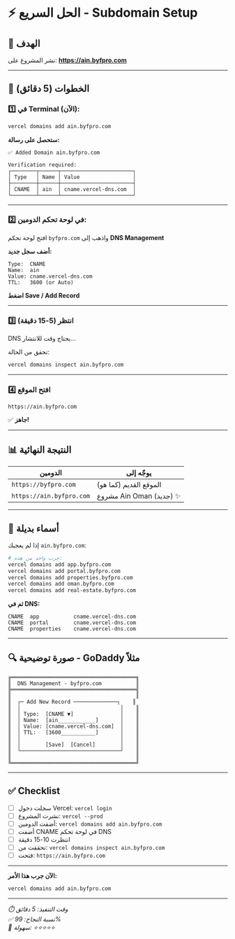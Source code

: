 # ⚡ الحل السريع - Subdomain Setup

## 🎯 الهدف
نشر المشروع على: **https://ain.byfpro.com**

---

## 📝 الخطوات (5 دقائق)

### 1️⃣ في Terminal (الآن):

```bash
vercel domains add ain.byfpro.com
```

**ستحصل على رسالة:**
```
✅ Added Domain ain.byfpro.com

Verification required:
┌────────┬──────┬───────────────────────┐
│ Type   │ Name │ Value                 │
├────────┼──────┼───────────────────────┤
│ CNAME  │ ain  │ cname.vercel-dns.com  │
└────────┴──────┴───────────────────────┘
```

---

### 2️⃣ في لوحة تحكم الدومين:

افتح لوحة تحكم `byfpro.com` واذهب إلى **DNS Management**

**أضف سجل جديد:**

```
Type:  CNAME
Name:  ain
Value: cname.vercel-dns.com
TTL:   3600 (or Auto)
```

**اضغط Save / Add Record**

---

### 3️⃣ انتظر (5-15 دقيقة)

DNS يحتاج وقت للانتشار...

تحقق من الحالة:
```bash
vercel domains inspect ain.byfpro.com
```

---

### 4️⃣ افتح الموقع

```
https://ain.byfpro.com
```

✅ **جاهز!**

---

## 📊 النتيجة النهائية

| الدومين | يوجّه إلى |
|---------|-----------|
| `https://byfpro.com` | الموقع القديم (كما هو) |
| `https://ain.byfpro.com` | مشروع Ain Oman (جديد) ✨ |

---

## 🎨 أسماء بديلة

إذا لم يعجبك `ain.byfpro.com`:

```bash
# جرب واحد من هذه:
vercel domains add app.byfpro.com
vercel domains add portal.byfpro.com
vercel domains add properties.byfpro.com
vercel domains add oman.byfpro.com
vercel domains add real-estate.byfpro.com
```

**ثم في DNS:**
```
CNAME  app           cname.vercel-dns.com
CNAME  portal        cname.vercel-dns.com
CNAME  properties    cname.vercel-dns.com
```

---

## 🔍 صورة توضيحية - GoDaddy مثلاً

```
╔════════════════════════════════════════╗
║  DNS Management - byfpro.com           ║
╠════════════════════════════════════════╣
║                                        ║
║  ┌─ Add New Record ──────────────┐    ║
║  │                                │    ║
║  │ Type:  [CNAME ▼]               │    ║
║  │ Name:  [ain____________]       │    ║
║  │ Value: [cname.vercel-dns.com]  │    ║
║  │ TTL:   [3600___________]       │    ║
║  │                                │    ║
║  │        [Save]  [Cancel]        │    ║
║  └────────────────────────────────┘    ║
║                                        ║
╚════════════════════════════════════════╝
```

---

## ✅ Checklist

- [ ] سجلت دخول Vercel: `vercel login`
- [ ] نشرت المشروع: `vercel --prod`
- [ ] أضفت الدومين: `vercel domains add ain.byfpro.com`
- [ ] أضفت CNAME في لوحة تحكم DNS
- [ ] انتظرت 10-15 دقيقة
- [ ] تحققت من: `vercel domains inspect ain.byfpro.com`
- [ ] فتحت: `https://ain.byfpro.com`

---

**الآن جرب هذا الأمر:**

```bash
vercel domains add ain.byfpro.com
```

---

*⏱️ وقت التنفيذ: 5 دقائق*  
*✅ نسبة النجاح: 99%*  
*🎯 سهولة: ⭐⭐⭐⭐⭐*

